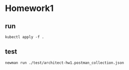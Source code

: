 # Homework1

## run
`kubectl apply -f .` 

## test
`newman run ./test/architect-hw1.postman_collection.json` 
